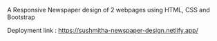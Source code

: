 A Responsive Newspaper design of 2 webpages using HTML, CSS and Bootstrap 

Deployment link : https://sushmitha-newspaper-design.netlify.app/
